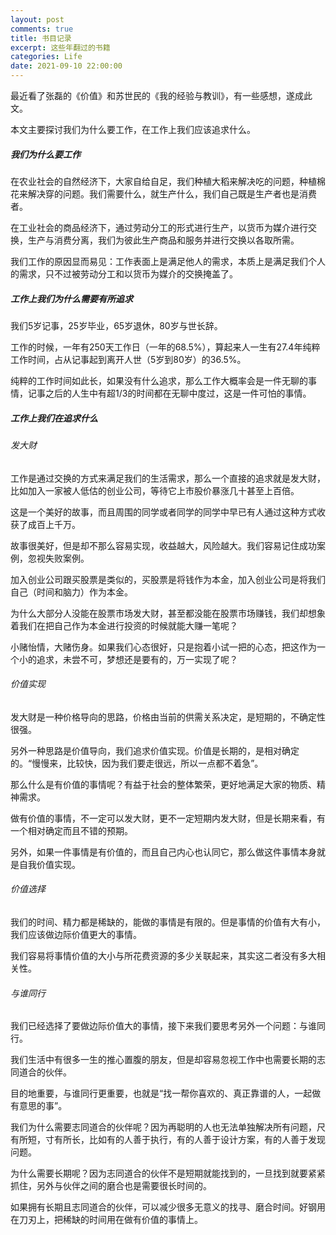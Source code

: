 ```yaml
---
layout: post
comments: true
title: 书目记录
excerpt: 这些年翻过的书籍
categories: Life
date: 2021-09-10 22:00:00
---
```


最近看了张磊的《价值》和苏世民的《我的经验与教训》，有一些感想，遂成此文。

本文主要探讨我们为什么要工作，在工作上我们应该追求什么。

##### 我们为什么要工作

在农业社会的自然经济下，大家自给自足，我们种植大稻来解决吃的问题，种植棉花来解决穿的问题。我们需要什么，就生产什么，我们自己既是生产者也是消费者。

在工业社会的商品经济下，通过劳动分工的形式进行生产，以货币为媒介进行交换，生产与消费分离，我们为彼此生产商品和服务并进行交换以各取所需。

我们工作的原因显而易见：工作表面上是满足他人的需求，本质上是满足我们个人的需求，只不过被劳动分工和以货币为媒介的交换掩盖了。

##### 工作上我们为什么需要有所追求

我们5岁记事，25岁毕业，65岁退休，80岁与世长辞。

工作的时候，一年有250天工作日（一年的68.5%），算起来人一生有27.4年纯粹工作时间，占从记事起到离开人世（5岁到80岁）的36.5%。

纯粹的工作时间如此长，如果没有什么追求，那么工作大概率会是一件无聊的事情，记事之后的人生中有超1/3的时间都在无聊中度过，这是一件可怕的事情。

##### 工作上我们在追求什么

###### 发大财

工作是通过交换的方式来满足我们的生活需求，那么一个直接的追求就是发大财，比如加入一家被人低估的创业公司，等待它上市股价暴涨几十甚至上百倍。

这是一个美好的故事，而且周围的同学或者同学的同学中早已有人通过这种方式收获了成百上千万。

故事很美好，但是却不那么容易实现，收益越大，风险越大。我们容易记住成功案例，忽视失败案例。

加入创业公司跟买股票是类似的，买股票是将钱作为本金，加入创业公司是将我们自己（时间和脑力）作为本金。

为什么大部分人没能在股票市场发大财，甚至都没能在股票市场赚钱，我们却想象着我们在把自己作为本金进行投资的时候就能大赚一笔呢？

小赌怡情，大赌伤身。如果我们心态很好，只是抱着小试一把的心态，把这作为一个小的追求，未尝不可，梦想还是要有的，万一实现了呢？

###### 价值实现

发大财是一种价格导向的思路，价格由当前的供需关系决定，是短期的，不确定性很强。

另外一种思路是价值导向，我们追求价值实现。价值是长期的，是相对确定的。“慢慢来，比较快，因为我们要走很远，所以一点都不着急”。

那么什么是有价值的事情呢？有益于社会的整体繁荣，更好地满足大家的物质、精神需求。

做有价值的事情，不一定可以发大财，更不一定短期内发大财，但是长期来看，有一个相对确定而且不错的预期。

另外，如果一件事情是有价值的，而且自己内心也认同它，那么做这件事情本身就是自我价值实现。

###### 价值选择

我们的时间、精力都是稀缺的，能做的事情是有限的。但是事情的价值有大有小，我们应该做边际价值更大的事情。

我们容易将事情价值的大小与所花费资源的多少关联起来，其实这二者没有多大相关性。

###### 与谁同行

我们已经选择了要做边际价值大的事情，接下来我们要思考另外一个问题：与谁同行。

我们生活中有很多一生的推心置腹的朋友，但是却容易忽视工作中也需要长期的志同道合的伙伴。

目的地重要，与谁同行更重要，也就是“找一帮你喜欢的、真正靠谱的人，一起做有意思的事”。

我们为什么需要志同道合的伙伴呢？因为再聪明的人也无法单独解决所有问题，尺有所短，寸有所长，比如有的人善于执行，有的人善于设计方案，有的人善于发现问题。

为什么需要长期呢？因为志同道合的伙伴不是短期就能找到的，一旦找到就要紧紧抓住，另外与伙伴之间的磨合也是需要很长时间的。

如果拥有长期且志同道合的伙伴，可以减少很多无意义的找寻、磨合时间。好钢用在刀刃上，把稀缺的时间用在做有价值的事情上。
